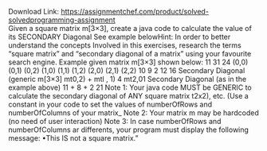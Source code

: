 Download Link: https://assignmentchef.com/product/solved-solvedprogramming-assignment
<br>
Given a square matrix m[3×3], create a java code to calculate the value of its SECONDARY Diagonal See example belowHint: In order to better understand the concepts Involved in this exercises, research the terms “square matrix” and “secondary diagonal of a matrix” using your favourite search engine. Example given matrix m[3×3] shown below: 11 31 24 (0,0) (0,1) (0,2) (1,0) (1,1) (1,2) (2,0) (2,1) (2,2) 10 9 2 12 16 Secondary Diagonal (generic m[3×3] mt0,2) + mtl , 1) 4 mt2,01 Secondary Diagonal (as in the example above) 11 + 8 + 2 21 Note 1: Your java code MUST be GENERIC to calculate the secondary diagonal of ANY square matrix t2x2), etc. (Use a constant in your code to set the values of numberOfRows and numberOfColumns of your matrix_ Note 2: Your matrix m may be hardcoded (no need of user interaction) Note 3: In case numberOfRows and numberOfColumns ar differents, your program must display the following message: •This IS not a square matrix.”